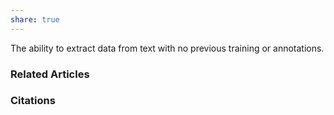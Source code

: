 ```yaml
---
share: true
---
```


The ability to extract data from text with no previous training or annotations.

### Related Articles

### Citations
